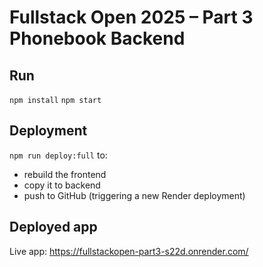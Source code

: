 # Fullstack Open 2025 – Part 3 Phonebook Backend

## Run 
<code>npm install</code>
<code>npm start</code>

## Deployment
<code>npm run deploy:full</code>
to:
- rebuild the frontend
- copy it to backend
- push to GitHub (triggering a new Render deployment)

## Deployed app
Live app: https://fullstackopen-part3-s22d.onrender.com/